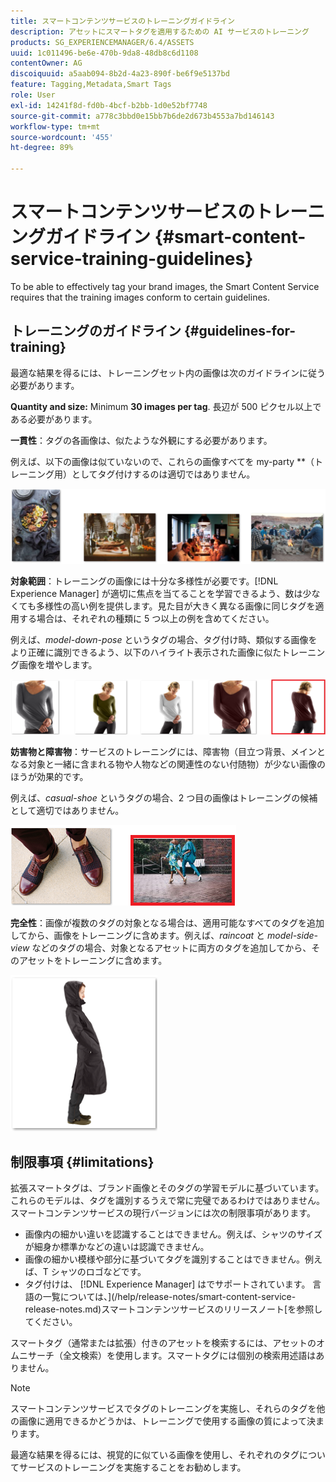 ```yaml
---
title: スマートコンテンツサービスのトレーニングガイドライン
description: アセットにスマートタグを適用するための AI サービスのトレーニング
products: SG_EXPERIENCEMANAGER/6.4/ASSETS
uuid: 1c011496-be6e-470b-9da8-48db8c6d1108
contentOwner: AG
discoiquuid: a5aab094-8b2d-4a23-890f-be6f9e5137bd
feature: Tagging,Metadata,Smart Tags
role: User
exl-id: 14241f8d-fd0b-4bcf-b2bb-1d0e52bf7748
source-git-commit: a778c3bbd0e15bb7b6de2d673b4553a7bd146143
workflow-type: tm+mt
source-wordcount: '455'
ht-degree: 89%

---
```


# スマートコンテンツサービスのトレーニングガイドライン {#smart-content-service-training-guidelines}

To be able to effectively tag your brand images, the Smart Content Service requires that the training images conform to certain guidelines.

## トレーニングのガイドライン {#guidelines-for-training}

最適な結果を得るには、トレーニングセット内の画像は次のガイドラインに従う必要があります。

**Quantity and size:** Minimum **30 images per tag**. 長辺が 500 ピクセル以上である必要があります。

**一貫性**：タグの各画像は、似たような外観にする必要があります。

例えば、以下の画像は似ていないので、これらの画像すべてを my-party **（トレーニング用）としてタグ付けするのは適切ではありません。

![トレーニングガイドラインの例を示すイラスト](assets/do-not-localize/coherence.png)

**対象範囲**：トレーニングの画像には十分な多様性が必要です。[!DNL Experience Manager] が適切に焦点を当てることを学習できるよう、数は少なくても多様性の高い例を提供します。見た目が大きく異なる画像に同じタグを適用する場合は、それぞれの種類に 5 つ以上の例を含めてください。

例えば、*model-down-pose* というタグの場合、タグ付け時、類似する画像をより正確に識別できるよう、以下のハイライト表示された画像に似たトレーニング画像を増やします。

![トレーニングガイドラインの例を示すイラスト](assets/do-not-localize/coverage_1.png)

**妨害物と障害物**：サービスのトレーニングには、障害物（目立つ背景、メインとなる対象と一緒に含まれる物や人物などの関連性のない付随物）が少ない画像のほうが効果的です。

例えば、*casual-shoe* というタグの場合、2 つ目の画像はトレーニングの候補として適切ではありません。

![トレーニングガイドラインの例を示すイラスト](assets/do-not-localize/distraction.png)

**完全性**：画像が複数のタグの対象となる場合は、適用可能なすべてのタグを追加してから、画像をトレーニングに含めます。例えば、*raincoat* と *model-side-view* などのタグの場合、対象となるアセットに両方のタグを追加してから、そのアセットをトレーニングに含めます。

![トレーニングガイドラインの例を示すイラスト](assets/do-not-localize/completeness.png)

## 制限事項 {#limitations}

拡張スマートタグは、ブランド画像とそのタグの学習モデルに基づいています。これらのモデルは、タグを識別するうえで常に完璧であるわけではありません。スマートコンテンツサービスの現行バージョンには次の制限事項があります。

* 画像内の細かい違いを認識することはできません。例えば、シャツのサイズが細身か標準かなどの違いは認識できません。
* 画像の細かい模様や部分に基づいてタグを識別することはできません。例えば、T シャツのロゴなどです。
* タグ付けは、 [!DNL Experience Manager] はでサポートされています。 言語の一覧については、](/help/release-notes/smart-content-service-release-notes.md)スマートコンテンツサービスのリリースノート[を参照してください。

スマートタグ（通常または拡張）付きのアセットを検索するには、アセットのオムニサーチ（全文検索）を使用します。スマートタグには個別の検索用述語はありません。

>[!NOTE]
>
>スマートコンテンツサービスでタグのトレーニングを実施し、それらのタグを他の画像に適用できるかどうかは、トレーニングで使用する画像の質によって決まります。
>
>最適な結果を得るには、視覚的に似ている画像を使用し、それぞれのタグについてサービスのトレーニングを実施することをお勧めします。
